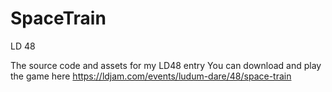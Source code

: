 # SpaceTrain
LD 48

The source code and assets for my LD48 entry
You can download and play the game here
https://ldjam.com/events/ludum-dare/48/space-train
